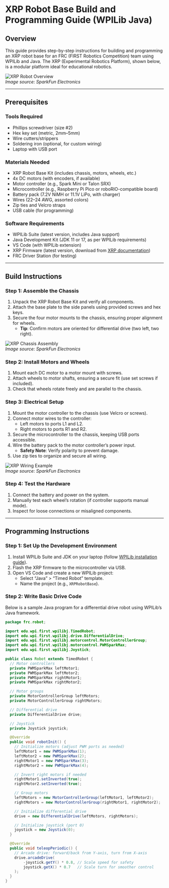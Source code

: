 # XRP Robot Base Build and Programming Guide (WPILib Java)

## Overview
This guide provides step-by-step instructions for building and programming an XRP robot base for an FRC (FIRST Robotics Competition) team using WPILib and Java. The XRP (Experimental Robotics Platform), shown below, is a modular platform ideal for educational robotics.

![XRP Robot Overview](https://www.sparkfun.com/pictures/3/6/7/367641-XRP_Promo_01.jpg)  
*Image source: SparkFun Electronics*

---

## Prerequisites

### Tools Required
- Phillips screwdriver (size #2)
- Hex key set (metric, 2mm–5mm)
- Wire cutters/strippers
- Soldering iron (optional, for custom wiring)
- Laptop with USB port

### Materials Needed
- XRP Robot Base Kit (includes chassis, motors, wheels, etc.)
- 4x DC motors (with encoders, if available)
- Motor controller (e.g., Spark Mini or Talon SRX)
- Microcontroller (e.g., Raspberry Pi Pico or roboRIO-compatible board)
- Battery pack (7.2V NiMH or 11.1V LiPo, with charger)
- Wires (22–24 AWG, assorted colors)
- Zip ties and Velcro straps
- USB cable (for programming)

### Software Requirements
- WPILib Suite (latest version, includes Java support)
- Java Development Kit (JDK 11 or 17, as per WPILib requirements)
- VS Code (with WPILib extension)
- XRP Firmware (latest version, download from [XRP documentation](https://xrp-docs.readthedocs.io/))
- FRC Driver Station (for testing)

---

## Build Instructions

### Step 1: Assemble the Chassis
1. Unpack the XRP Robot Base Kit and verify all components.
2. Attach the base plate to the side panels using provided screws and hex keys.
3. Secure the four motor mounts to the chassis, ensuring proper alignment for wheels.
   - **Tip**: Confirm motors are oriented for differential drive (two left, two right).

![XRP Chassis Assembly](https://cdn.sparkfun.com/r/600-600/assets/learn_tutorials/3/0/9/7/XRP_Assembly_01.jpg)  
*Image source: SparkFun Electronics*

### Step 2: Install Motors and Wheels
1. Mount each DC motor to a motor mount with screws.
2. Attach wheels to motor shafts, ensuring a secure fit (use set screws if included).
3. Check that wheels rotate freely and are parallel to the chassis.

### Step 3: Electrical Setup
1. Mount the motor controller to the chassis (use Velcro or screws).
2. Connect motor wires to the controller:
   - Left motors to ports L1 and L2.
   - Right motors to ports R1 and R2.
3. Secure the microcontroller to the chassis, keeping USB ports accessible.
4. Wire the battery pack to the motor controller’s power input.
   - **Safety Note**: Verify polarity to prevent damage.
5. Use zip ties to organize and secure all wiring.

![XRP Wiring Example](https://cdn.sparkfun.com/r/600-600/assets/learn_tutorials/3/0/9/7/XRP_Wiring.jpg)  
*Image source: SparkFun Electronics*

### Step 4: Test the Hardware
1. Connect the battery and power on the system.
2. Manually test each wheel’s rotation (if controller supports manual mode).
3. Inspect for loose connections or misaligned components.

---

## Programming Instructions

### Step 1: Set Up the Development Environment
1. Install WPILib Suite and JDK on your laptop (follow [WPILib installation guide](https://docs.wpi.first.org/)).
2. Flash the XRP firmware to the microcontroller via USB.
3. Open VS Code and create a new WPILib project:
   - Select “Java” > “Timed Robot” template.
   - Name the project (e.g., `XRPRobotBase`).

### Step 2: Write Basic Drive Code
Below is a sample Java program for a differential drive robot using WPILib’s Java framework.

```java
package frc.robot;

import edu.wpi.first.wpilibj.TimedRobot;
import edu.wpi.first.wpilibj.drive.DifferentialDrive;
import edu.wpi.first.wpilibj.motorcontrol.MotorControllerGroup;
import edu.wpi.first.wpilibj.motorcontrol.PWMSparkMax;
import edu.wpi.first.wpilibj.Joystick;

public class Robot extends TimedRobot {
  // Motor controllers
  private PWMSparkMax leftMotor1;
  private PWMSparkMax leftMotor2;
  private PWMSparkMax rightMotor1;
  private PWMSparkMax rightMotor2;

  // Motor groups
  private MotorControllerGroup leftMotors;
  private MotorControllerGroup rightMotors;

  // Differential drive
  private DifferentialDrive drive;

  // Joystick
  private Joystick joystick;

  @Override
  public void robotInit() {
    // Initialize motors (adjust PWM ports as needed)
    leftMotor1 = new PWMSparkMax(1);
    leftMotor2 = new PWMSparkMax(2);
    rightMotor1 = new PWMSparkMax(3);
    rightMotor2 = new PWMSparkMax(4);

    // Invert right motors if needed
    rightMotor1.setInverted(true);
    rightMotor2.setInverted(true);

    // Group motors
    leftMotors = new MotorControllerGroup(leftMotor1, leftMotor2);
    rightMotors = new MotorControllerGroup(rightMotor1, rightMotor2);

    // Initialize differential drive
    drive = new DifferentialDrive(leftMotors, rightMotors);

    // Initialize joystick (port 0)
    joystick = new Joystick(0);
  }

  @Override
  public void teleopPeriodic() {
    // Arcade drive: forward/back from Y-axis, turn from X-axis
    drive.arcadeDrive(
        -joystick.getY() * 0.8, // Scale speed for safety
        joystick.getX() * 0.7   // Scale turn for smoother control
    );
  }
}